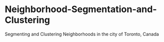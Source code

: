 # Neighborhood-Segmentation-and-Clustering
Segmenting and Clustering Neighborhoods in the city of Toronto, Canada
